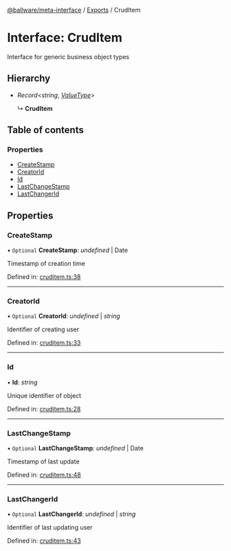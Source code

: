 [@ballware/meta-interface](../README.md) / [Exports](../modules.md) / CrudItem

# Interface: CrudItem

Interface for generic business object types

## Hierarchy

* *Record*<*string*, [*ValueType*](../modules.md#valuetype)\>

  ↳ **CrudItem**

## Table of contents

### Properties

- [CreateStamp](cruditem.md#createstamp)
- [CreatorId](cruditem.md#creatorid)
- [Id](cruditem.md#id)
- [LastChangeStamp](cruditem.md#lastchangestamp)
- [LastChangerId](cruditem.md#lastchangerid)

## Properties

### CreateStamp

• `Optional` **CreateStamp**: *undefined* \| Date

Timestamp of creation time

Defined in: [cruditem.ts:38](https://github.com/frankball/ballware-meta-interface/blob/6b9dc3f/src/cruditem.ts#L38)

___

### CreatorId

• `Optional` **CreatorId**: *undefined* \| *string*

Identifier of creating user

Defined in: [cruditem.ts:33](https://github.com/frankball/ballware-meta-interface/blob/6b9dc3f/src/cruditem.ts#L33)

___

### Id

• **Id**: *string*

Unique identifier of object

Defined in: [cruditem.ts:28](https://github.com/frankball/ballware-meta-interface/blob/6b9dc3f/src/cruditem.ts#L28)

___

### LastChangeStamp

• `Optional` **LastChangeStamp**: *undefined* \| Date

Timestamp of last update

Defined in: [cruditem.ts:48](https://github.com/frankball/ballware-meta-interface/blob/6b9dc3f/src/cruditem.ts#L48)

___

### LastChangerId

• `Optional` **LastChangerId**: *undefined* \| *string*

Identifier of last updating user

Defined in: [cruditem.ts:43](https://github.com/frankball/ballware-meta-interface/blob/6b9dc3f/src/cruditem.ts#L43)
